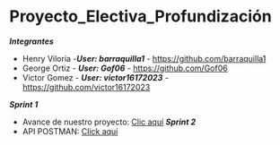 # Proyecto_Electiva_Profundización

***Integrantes***
- Henry Viloria -***User: barraquilla1*** - https://github.com/barraquilla1 
- George Ortiz - ***User: Gof06*** - https://github.com/Gof06
- Victor Gomez - ***User: victor16172023*** - https://github.com/victor16172023

***Sprint 1***
- Avance de nuestro proyecto: [Clic aquí](https://docs.google.com/presentation/d/1_5CBQDsnzzYGPd1pLmCQRO5KYoJRB175/edit#slide=id.p1)
***Sprint 2***
- API POSTMAN: [Click aquí](https://github.com/barraquilla1/Proyect_Electiva-API)

